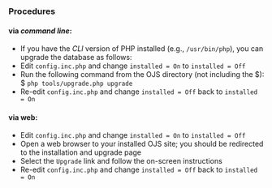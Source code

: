 ### Procedures
#### via *command line*: 
- If you have the *CLI* version of PHP installed (e.g., `/usr/bin/php`), you can upgrade the database as follows:
- Edit `config.inc.php` and change `installed = On` to `installed = Off`
- Run the following command from the OJS directory (not including the $): $ `php tools/upgrade.php upgrade`
- Re-edit `config.inc.php` and change `installed = Off` back to `installed = On`
#### via web:
- Edit `config.inc.php` and change `installed = On` to `installed = Off`
- Open a web browser to your installed OJS site; you should be redirected to the installation and upgrade page
- Select the `Upgrade` link and follow the on-screen instructions
- Re-edit `config.inc.php` and change `installed = Off` back to `installed = On`
